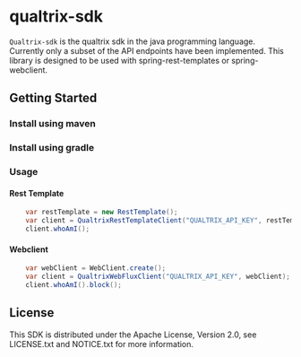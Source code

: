 # qualtrix-sdk

`Qualtrix-sdk` is the qualtrix sdk in the java programming language. Currently only a subset of the API endpoints have been
implemented. This library is designed to be used with spring-rest-templates or spring-webclient.

## Getting Started

### Install using maven
### Install using gradle

### Usage

#### Rest Template
```java
    var restTemplate = new RestTemplate();
    var client = QualtrixRestTemplateClient("QUALTRIX_API_KEY", restTemplate);
    client.whoAmI();
```

#### Webclient
```java
    var webClient = WebClient.create();
    var client = QualtrixWebFluxClient("QUALTRIX_API_KEY", webClient);
    client.whoAmI().block();
```

## License

This SDK is distributed under the Apache License, Version 2.0, see LICENSE.txt and NOTICE.txt for more information.
